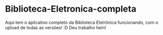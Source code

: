 # Biblioteca-Eletronica-completa

Aqui tem o aplicativo completo da Biblioteca Eletrônica funcionando, com o upload de todas as versões! :D
Deu trabalho hein!
